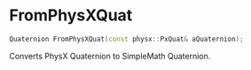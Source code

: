 # FromPhysXQuat

```c++
Quaternion FromPhysXQuat(const physx::PxQuat& aQuaternion);
```

Converts PhysX Quaternion to SimpleMath Quaternion.